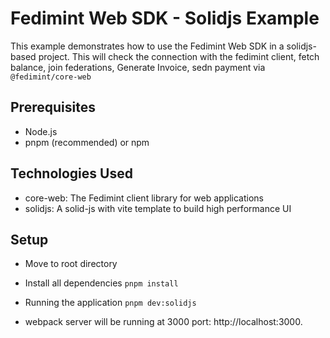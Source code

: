 # Fedimint Web SDK - Solidjs Example

This example demonstrates how to use the Fedimint Web SDK in a solidjs-based project. This will check the connection with the fedimint client, fetch balance, join federations, Generate Invoice, sedn payment via `@fedimint/core-web`

## Prerequisites

- Node.js
- pnpm (recommended) or npm 

## Technologies Used

- core-web: The Fedimint client library for web applications
- solidjs: A solid-js with vite template to build high performance UI

## Setup

- Move to root directory

- Install all dependencies
 `pnpm install`

- Running the application
 `pnpm dev:solidjs`

- webpack server will be running at 3000 port: http://localhost:3000.
